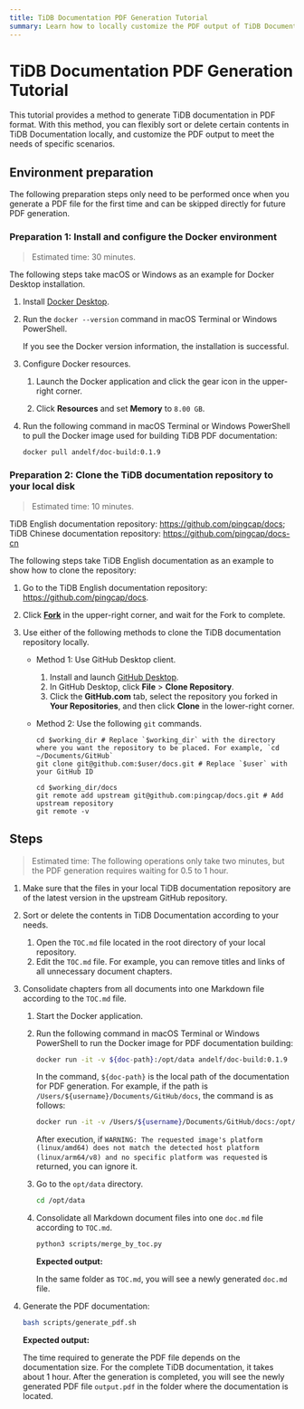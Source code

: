 ```yaml
---
title: TiDB Documentation PDF Generation Tutorial
summary: Learn how to locally customize the PDF output of TiDB Documentation to meet the needs of specific scenarios.
---
```


# TiDB Documentation PDF Generation Tutorial

This tutorial provides a method to generate TiDB documentation in PDF format. With this method, you can flexibly sort or delete certain contents in TiDB Documentation locally, and customize the PDF output to meet the needs of specific scenarios.

## Environment preparation

The following preparation steps only need to be performed once when you generate a PDF file for the first time and can be skipped directly for future PDF generation.

### Preparation 1: Install and configure the Docker environment

> Estimated time: 30 minutes.

The following steps take macOS or Windows as an example for Docker Desktop installation.

1. Install [Docker Desktop](https://docs.docker.com/get-docker/).

2. Run the `docker --version` command in macOS Terminal or Windows PowerShell.

    If you see the Docker version information, the installation is successful.

3. Configure Docker resources.

    1. Launch the Docker application and click the gear icon in the upper-right corner.

    2. Click **Resources** and set **Memory** to `8.00 GB`.

4. Run the following command in macOS Terminal or Windows PowerShell to pull the Docker image used for building TiDB PDF documentation:

    ```bash
    docker pull andelf/doc-build:0.1.9
    ```

### Preparation 2: Clone the TiDB documentation repository to your local disk

> Estimated time: 10 minutes.

TiDB English documentation repository: <https://github.com/pingcap/docs>; TiDB Chinese documentation repository: <https://github.com/pingcap/docs-cn>

The following steps take TiDB English documentation as an example to show how to clone the repository:

1. Go to the TiDB English documentation repository: <https://github.com/pingcap/docs>.

2. Click [**Fork**](https://github.com/pingcap/docs/fork) in the upper-right corner, and wait for the Fork to complete.

3. Use either of the following methods to clone the TiDB documentation repository locally.

    - Method 1: Use GitHub Desktop client.

        1. Install and launch [GitHub Desktop](https://desktop.github.com/).
        2. In GitHub Desktop, click **File** > **Clone Repository**.
        3. Click the **GitHub.com** tab, select the repository you forked in **Your Repositories**, and then click **Clone** in the lower-right corner.

    - Method 2: Use the following `git` commands.

        ```shell
        cd $working_dir # Replace `$working_dir` with the directory where you want the repository to be placed. For example, `cd ~/Documents/GitHub`
        git clone git@github.com:$user/docs.git # Replace `$user` with your GitHub ID

        cd $working_dir/docs
        git remote add upstream git@github.com:pingcap/docs.git # Add upstream repository
        git remote -v
        ```

## Steps

> Estimated time: The following operations only take two minutes, but the PDF generation requires waiting for 0.5 to 1 hour.

1. Make sure that the files in your local TiDB documentation repository are of the latest version in the upstream GitHub repository.

2. Sort or delete the contents in TiDB Documentation according to your needs.

    1. Open the `TOC.md` file located in the root directory of your local repository.
    2. Edit the `TOC.md` file. For example, you can remove titles and links of all unnecessary document chapters.

3. Consolidate chapters from all documents into one Markdown file according to the `TOC.md` file.

    1. Start the Docker application.
    2. Run the following command in macOS Terminal or Windows PowerShell to run the Docker image for PDF documentation building:

        ```bash
        docker run -it -v ${doc-path}:/opt/data andelf/doc-build:0.1.9
        ```

        In the command, `${doc-path}` is the local path of the documentation for PDF generation. For example, if the path is `/Users/${username}/Documents/GitHub/docs`, the command is as follows:

        ```bash
        docker run -it -v /Users/${username}/Documents/GitHub/docs:/opt/data andelf/doc-build:0.1.9
        ```

        After execution, if `WARNING: The requested image's platform (linux/amd64) does not match the detected host platform (linux/arm64/v8) and no specific platform was requested` is returned, you can ignore it.

    3. Go to the `opt/data` directory.

        ```bash
        cd /opt/data
        ```

    4. Consolidate all Markdown document files into one `doc.md` file according to `TOC.md`.

        ```bash
        python3 scripts/merge_by_toc.py
        ```

        **Expected output:**

        In the same folder as `TOC.md`, you will see a newly generated `doc.md` file.

4. Generate the PDF documentation:

    ```bash
    bash scripts/generate_pdf.sh
    ```

    **Expected output:**

    The time required to generate the PDF file depends on the documentation size. For the complete TiDB documentation, it takes about 1 hour. After the generation is completed, you will see the newly generated PDF file `output.pdf` in the folder where the documentation is located.

